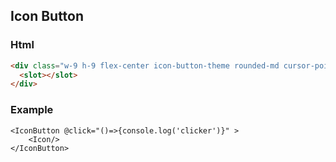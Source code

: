 ## Icon Button




### Html

```html
<div class="w-9 h-9 flex-center icon-button-theme rounded-md cursor-pointer">
  <slot></slot>
</div>
```

### Example

```
<IconButton @click="()=>{console.log('clicker')}" >
    <Icon/>
</IconButton>

```
